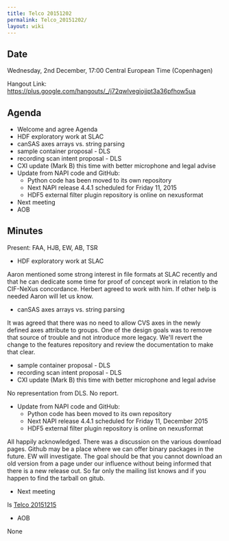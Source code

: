 ```yaml
---
title: Telco 20151202
permalink: Telco_20151202/
layout: wiki
---
```


Date
----

Wednesday, 2nd December, 17:00 Central European Time (Copenhagen)

Hangout Link:
<https://plus.google.com/hangouts/_/j72qwlvegiojjpt3a36pfhow5ua>

Agenda
------

-   Welcome and agree Agenda
-   HDF exploratory work at SLAC
-   canSAS axes arrays vs. string parsing
-   sample container proposal - DLS
-   recording scan intent proposal - DLS
-   CXI update (Mark B) this time with better microphone and legal
    advise
-   Update from NAPI code and GitHub:
    -   Python code has been moved to its own repository
    -   Next NAPI release 4.4.1 scheduled for Friday 11, 2015
    -   HDF5 external filter plugin repository is online on nexusformat
-   Next meeting
-   AOB

Minutes
-------

Present: FAA, HJB, EW, AB, TSR

-   HDF exploratory work at SLAC

  
  
Aaron mentioned some strong interest in file formats at SLAC recently
and that he can dedicate some time for proof of concept work in relation
to the CIF-NeXus concordance. Herbert agreed to work with him. If other
help is needed Aaron will let us know.

-   canSAS axes arrays vs. string parsing

  
  
It was agreed that there was no need to allow CVS axes in the newly
defined axes attribute to groups. One of the design goals was to remove
that source of trouble and not introduce more legacy. We'll revert the
change to the features repository and review the documentation to make
that clear.

-   sample container proposal - DLS
-   recording scan intent proposal - DLS
-   CXI update (Mark B) this time with better microphone and legal
    advise

  
  
No representation from DLS. No report.

-   Update from NAPI code and GitHub:
    -   Python code has been moved to its own repository
    -   Next NAPI release 4.4.1 scheduled for Friday 11, December 2015
    -   HDF5 external filter plugin repository is online on nexusformat

  
  
All happily acknowledged. There was a discussion on the various download
pages. Github may be a place where we can offer binary packages in the
future. EW will investigate. The goal should be that you cannot download
an old version from a page under our influence without being informed
that there is a new release out. So far only the mailing list knows and
if you happen to find the tarball on gitub.

-   Next meeting

  
  
Is [Telco 20151215](Telco_20151215 "wikilink")

-   AOB

  
  
None
